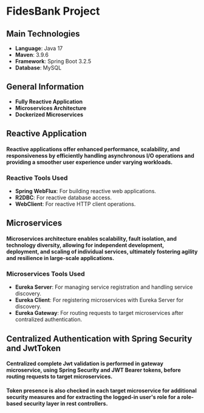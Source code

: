# FidesBank Project

## Main Technologies
- **Language**: Java 17
- **Maven**: 3.9.6
- **Framework**: Spring Boot 3.2.5
- **Database**: MySQL

## General Information
- **Fully Reactive Application**
- **Microservices Architecture**
- **Dockerized Microservices**

## Reactive Application
#### Reactive applications offer enhanced performance, scalability, and responsiveness by efficiently handling asynchronous I/O operations and providing a smoother user experience under varying workloads.

### Reactive Tools Used
- **Spring WebFlux**: For building reactive web applications.
- **R2DBC**: For reactive database access.
- **WebClient**: For reactive HTTP client operations.

## Microservices
#### Microservices architecture enables scalability, fault isolation, and technology diversity, allowing for independent development, deployment, and scaling of individual services, ultimately fostering agility and resilience in large-scale applications.
### Microservices Tools Used
- **Eureka Server**: For managing service registration and handling service discovery.
- **Eureka Client**: For registering microservices with Eureka Server for discovery.
- **Eureka Gateway**: For routing requests to target microservices after contralized authentication.

## Centralized Authentication with Spring Security and JwtToken
#### Centralized complete Jwt validation is performed in gateway microservice, using Spring Security and JWT Bearer tokens, before routing requests to target microservices.
#### Token presence is also checked in each target microservice for additional security measures and for extracting the logged-in user's role for a role-based security layer in rest controllers.
##
